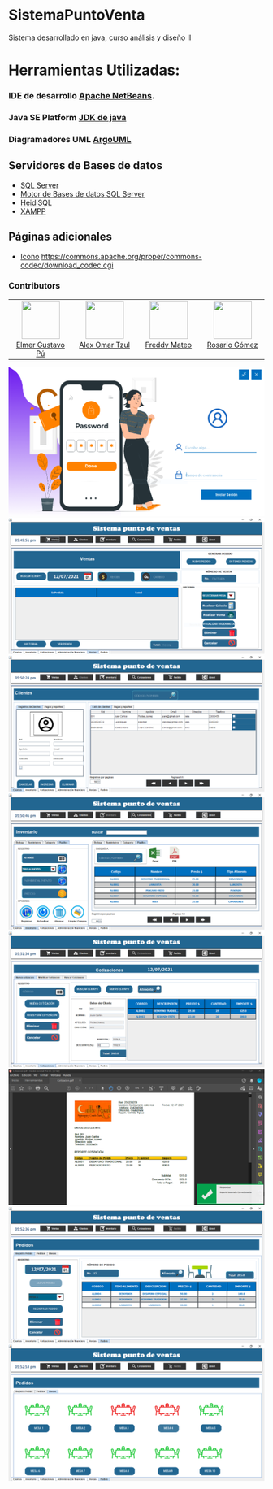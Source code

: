 # SistemaPuntoVenta
Sistema desarrollado en java, curso análisis y diseño II

# Herramientas Utilizadas:

### IDE de desarrollo [Apache NetBeans](https://netbeans.apache.org/download/index.html).
### Java SE Platform [JDK de java](https://www.oracle.com/java/technologies/javase-downloads.html)
### Diagramadores UML [ArgoUML](https://drive.google.com/drive/folders/1dVdYamdKD-SwjGoOVd9ZVsB_LnK7dfou?usp=sharing)
## Servidores de Bases de datos
* [SQL Server](https://www.microsoft.com/es-es/sql-server/sql-server-downloads)
* [Motor de Bases de datos SQL Server](https://docs.microsoft.com/en-us/sql/ssms/download-sql-server-management-studio-ssms?view=sql-server-2017)
* [HeidiSQL](https://www.heidisql.com/)
* [XAMPP](https://www.apachefriends.org/es/index.html)

## Páginas adicionales
* [Icono](https://material.io/)
https://commons.apache.org/proper/commons-codec/download_codec.cgi

### Contributors

<table><tbody><tr><td align="center" valign="top" width="11%">
<a href="https://github.com/elmergustavo">
<img src="https://github.com/elmergustavo.png?s=75" width="75" height="75"><br />
Elmer Gustavo Pú
</a>
</td><td align="center" valign="top" width="11%">
<a href="https://github.com/alextax">
<img src="https://github.com/alextax.png?s=75" width="75" height="75"><br />
Alex Omar Tzul
</a>
</td><td align="center" valign="top" width="11%">
<a href="https://github.com/Fredy720">
<img src="https://github.com/Fredy720.png?s=75" width="75" height="75"><br />
Freddy Mateo
</a>
</td><td align="center" valign="top" width="11%">
<a href="https://github.com/rosariogs">
<img src="https://github.com/rosariogs.png?s=75" width="75" height="75"><br />
Rosario Gómez
</a>
</td></tr></tbody></table>


<!--teamend-->
![](https://github.com/elmergustavo/SistemaPuntoVenta/blob/master/Capturas/login.PNG)
![](https://github.com/elmergustavo/SistemaPuntoVenta/blob/master/Capturas/1.PNG)
![](https://github.com/elmergustavo/SistemaPuntoVenta/blob/master/Capturas/2.PNG)
![](https://github.com/elmergustavo/SistemaPuntoVenta/blob/master/Capturas/3.PNG)
![](https://github.com/elmergustavo/SistemaPuntoVenta/blob/master/Capturas/4.PNG)
![](https://github.com/elmergustavo/SistemaPuntoVenta/blob/master/Capturas/5.PNG)
![](https://github.com/elmergustavo/SistemaPuntoVenta/blob/master/Capturas/6.PNG)
![](https://github.com/elmergustavo/SistemaPuntoVenta/blob/master/Capturas/7.PNG)
